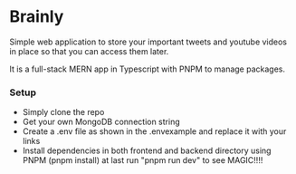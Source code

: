 # Brainly

Simple web application to store your important tweets and youtube videos in place so that you can access them later.

It is a full-stack MERN app in Typescript with PNPM to manage packages.

### Setup
* Simply clone the repo
* Get your own MongoDB connection string
* Create a .env file as shown in the .envexample and replace it with your links
* Install dependencies in both frontend and backend directory using PNPM (pnpm install)
 at last run "pnpm run dev" to see MAGIC!!!!